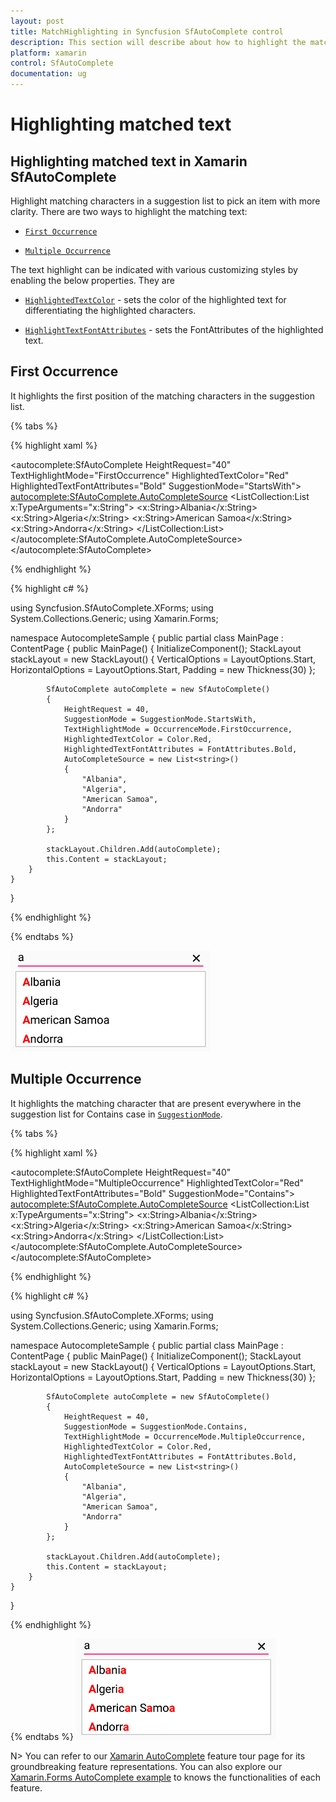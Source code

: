 ```yaml
---
layout: post
title: MatchHighlighting in Syncfusion SfAutoComplete control 
description: This section will describe about how to highlight the matched characters in Xamarin.Forms SfAutoComplete.
platform: xamarin
control: SfAutoComplete
documentation: ug
---
```

# Highlighting matched text

## Highlighting matched text in Xamarin SfAutoComplete

Highlight matching characters in a suggestion list to pick an item with more clarity. There are two ways to highlight the matching text:


* [`First Occurrence`](https://help.syncfusion.com/cr/xamarin/Syncfusion.SfAutoComplete.XForms.OccurrenceMode.html#Syncfusion_SfAutoComplete_XForms_OccurrenceMode_FirstOccurrence)

* [`Multiple Occurrence`](https://help.syncfusion.com/cr/xamarin/Syncfusion.SfAutoComplete.XForms.OccurrenceMode.html#Syncfusion_SfAutoComplete_XForms_OccurrenceMode_MultipleOccurrence)

The text highlight can be indicated with various customizing styles by enabling the below properties. They are

* [`HighlightedTextColor`](https://help.syncfusion.com/cr/xamarin/Syncfusion.SfAutoComplete.XForms.SfAutoComplete.html#Syncfusion_SfAutoComplete_XForms_SfAutoComplete_HighlightedTextColor) -  sets the color of the highlighted text for differentiating the highlighted characters.

* [`HighlightTextFontAttributes`](https://help.syncfusion.com/cr/xamarin/Syncfusion.SfAutoComplete.XForms.SfAutoComplete.html#Syncfusion_SfAutoComplete_XForms_SfAutoComplete_HighlightedTextFontAttributes) - sets the FontAttributes of the highlighted text.

## First Occurrence

It highlights the first position of the matching characters in the suggestion list.

{% tabs %}

{% highlight xaml %}

<?xml version="1.0" encoding="utf-8" ?>
<ContentPage xmlns="http://xamarin.com/schemas/2014/forms"
             xmlns:x="http://schemas.microsoft.com/winfx/2009/xaml"
             xmlns:autocomplete="clr-namespace:Syncfusion.SfAutoComplete.XForms;assembly=Syncfusion.SfAutoComplete.XForms"
             xmlns:ListCollection="clr-namespace:System.Collections.Generic;assembly=netstandard"
             xmlns:local="clr-namespace:AutocompleteSample"
             x:Class="AutocompleteSample.MainPage">
    <StackLayout VerticalOptions="Start" 
                 HorizontalOptions="Start" 
                 Padding="30">
        <autocomplete:SfAutoComplete HeightRequest="40"
                                     TextHighlightMode="FirstOccurrence"
                                     HighlightedTextColor="Red"
                                     HighlightedTextFontAttributes="Bold"
                                     SuggestionMode="StartsWith">
            <autocomplete:SfAutoComplete.AutoCompleteSource>
                <ListCollection:List x:TypeArguments="x:String">
                    <x:String>Albania</x:String>
                    <x:String>Algeria</x:String>
                    <x:String>American Samoa</x:String>
                    <x:String>Andorra</x:String>
                </ListCollection:List>
            </autocomplete:SfAutoComplete.AutoCompleteSource>
        </autocomplete:SfAutoComplete>
    </StackLayout>
</ContentPage>

{% endhighlight %}

{% highlight c# %}

using Syncfusion.SfAutoComplete.XForms;
using System.Collections.Generic;
using Xamarin.Forms;

namespace AutocompleteSample
{
    public partial class MainPage : ContentPage
    {
        public MainPage()
        {
            InitializeComponent();
            StackLayout stackLayout = new StackLayout()
            {
                VerticalOptions = LayoutOptions.Start,
                HorizontalOptions = LayoutOptions.Start,
                Padding = new Thickness(30)
            };

            SfAutoComplete autoComplete = new SfAutoComplete()
            {
                HeightRequest = 40,
                SuggestionMode = SuggestionMode.StartsWith,
                TextHighlightMode = OccurrenceMode.FirstOccurrence,
                HighlightedTextColor = Color.Red,
                HighlightedTextFontAttributes = FontAttributes.Bold,
                AutoCompleteSource = new List<string>()
                {
                    "Albania",
                    "Algeria",
                    "American Samoa",
                    "Andorra"
                }
            };

            stackLayout.Children.Add(autoComplete);
            this.Content = stackLayout;
        }
    }
}

{% endhighlight %}

{% endtabs %}

![Highlighting matched text](images/Highlighting-matched-text/FirstOccurrance.png)

## Multiple Occurrence

It highlights the matching character that are present everywhere in the suggestion list for Contains case in [`SuggestionMode`](https://help.syncfusion.com/cr/xamarin/Syncfusion.SfAutoComplete.XForms.SfAutoComplete.html#Syncfusion_SfAutoComplete_XForms_SfAutoComplete_SuggestionMode).

{% tabs %}

{% highlight xaml %}

<?xml version="1.0" encoding="utf-8" ?>
<ContentPage xmlns="http://xamarin.com/schemas/2014/forms"
             xmlns:x="http://schemas.microsoft.com/winfx/2009/xaml"
             xmlns:autocomplete="clr-namespace:Syncfusion.SfAutoComplete.XForms;assembly=Syncfusion.SfAutoComplete.XForms"
             xmlns:ListCollection="clr-namespace:System.Collections.Generic;assembly=netstandard"
             xmlns:local="clr-namespace:AutocompleteSample"
             x:Class="AutocompleteSample.MainPage">
    <StackLayout VerticalOptions="Start" 
                 HorizontalOptions="Start" 
                 Padding="30">
        <autocomplete:SfAutoComplete HeightRequest="40"
                                     TextHighlightMode="MultipleOccurrence"
                                     HighlightedTextColor="Red"
                                     HighlightedTextFontAttributes="Bold"
                                     SuggestionMode="Contains">
            <autocomplete:SfAutoComplete.AutoCompleteSource>
                <ListCollection:List x:TypeArguments="x:String">
                    <x:String>Albania</x:String>
                    <x:String>Algeria</x:String>
                    <x:String>American Samoa</x:String>
                    <x:String>Andorra</x:String>
                </ListCollection:List>
            </autocomplete:SfAutoComplete.AutoCompleteSource>
        </autocomplete:SfAutoComplete>
    </StackLayout>
</ContentPage>

{% endhighlight %}

{% highlight c# %}

using Syncfusion.SfAutoComplete.XForms;
using System.Collections.Generic;
using Xamarin.Forms;

namespace AutocompleteSample
{
    public partial class MainPage : ContentPage
    {
        public MainPage()
        {
            InitializeComponent();
            StackLayout stackLayout = new StackLayout()
            {
                VerticalOptions = LayoutOptions.Start,
                HorizontalOptions = LayoutOptions.Start,
                Padding = new Thickness(30)
            };

            SfAutoComplete autoComplete = new SfAutoComplete()
            {
                HeightRequest = 40,
                SuggestionMode = SuggestionMode.Contains,
                TextHighlightMode = OccurrenceMode.MultipleOccurrence,
                HighlightedTextColor = Color.Red,
                HighlightedTextFontAttributes = FontAttributes.Bold,
                AutoCompleteSource = new List<string>()
                {
                    "Albania",
                    "Algeria",
                    "American Samoa",
                    "Andorra"
                }
            };

            stackLayout.Children.Add(autoComplete);
            this.Content = stackLayout;
        }
    }
}

{% endhighlight %}

{% endtabs %}
![Highlighting matched text](images/Highlighting-matched-text/MultipleOccurrance.png)

N> You can refer to our [Xamarin AutoComplete](https://www.syncfusion.com/xamarin-ui-controls/xamarin-autocomplete) feature tour page for its groundbreaking feature representations. You can also explore our [Xamarin.Forms AutoComplete example](https://github.com/syncfusion/xamarin-demos/tree/master/Forms/AutoComplete) to knows the functionalities of each feature.